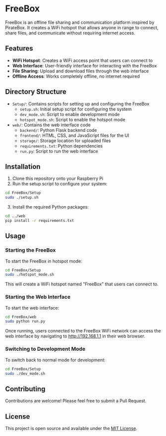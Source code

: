 # FreeBox

FreeBox is an offline file sharing and communication platform inspired by PirateBox. It creates a WiFi hotspot that allows anyone in range to connect, share files, and communicate without requiring internet access.

## Features

- **WiFi Hotspot**: Creates a WiFi access point that users can connect to
- **Web Interface**: User-friendly interface for interacting with the FreeBox
- **File Sharing**: Upload and download files through the web interface
- **Offline Access**: Works completely offline, no internet required

## Directory Structure

- `Setup/`: Contains scripts for setting up and configuring the FreeBox
  - `setup.sh`: Initial setup script for configuring the system
  - `dev_mode.sh`: Script to enable development mode
  - `hotspot_mode.sh`: Script to enable the hotspot mode
- `web/`: Contains the web interface code
  - `backend/`: Python Flask backend code
  - `frontend/`: HTML, CSS, and JavaScript files for the UI
  - `storage/`: Storage location for uploaded files
  - `requirements.txt`: Python dependencies
  - `run.py`: Script to run the web interface

## Installation

1. Clone this repository onto your Raspberry Pi
2. Run the setup script to configure your system:

```bash
cd FreeBox/Setup
sudo ./setup.sh
```

3. Install the required Python packages:

```bash
cd ../web
pip install -r requirements.txt
```

## Usage

### Starting the FreeBox

To start the FreeBox in hotspot mode:

```bash
cd FreeBox/Setup
sudo ./hotspot_mode.sh
```

This will create a WiFi hotspot named "FreeBox" that users can connect to.

### Starting the Web Interface

To start the web interface:

```bash
cd FreeBox/web
sudo python run.py
```

Once running, users connected to the FreeBox WiFi network can access the web interface by navigating to http://192.168.1.1 in their web browser.

### Switching to Development Mode

To switch back to normal mode for development:

```bash
cd FreeBox/Setup
sudo ./dev_mode.sh
```

## Contributing

Contributions are welcome! Please feel free to submit a Pull Request.

## License

This project is open source and available under the [MIT License](LICENSE). 